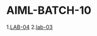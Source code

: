 # AIML-BATCH-10
1.[LAB-04](https://github.com/2203A51519/AIML-BATCH-10/edit/main/README.md)
2.[lab-03](https://github.com/2203A51519/AIML-BATCH-10/edit/main/README.md)




